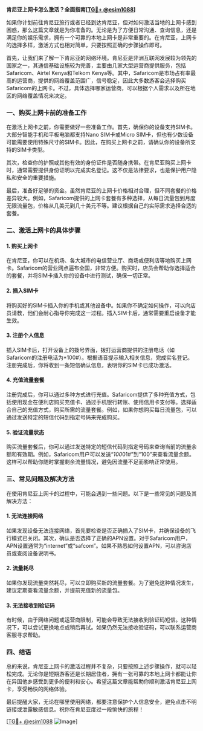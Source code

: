 **肯尼亚上网卡怎么激活？全面指南[[TG💪+ @esim1088](https://t.me/s/esim1088)]**

如果你计划前往肯尼亚旅行或者已经到达肯尼亚，但对如何激活当地的上网卡感到困惑，那么这篇文章就是为你准备的。无论是为了方便日常沟通、查询信息，还是满足你的娱乐需求，拥有一个可靠的本地上网卡是非常重要的。在肯尼亚，上网卡的选择多样，激活方式也相对简单，只要按照正确的步骤操作即可。

首先，让我们来了解一下肯尼亚的网络环境。肯尼亚是非洲互联网发展较为领先的国家之一，其通信基础设施较为完善，主要由几家大型运营商提供服务，包括Safaricom、Airtel Kenya和Telkom Kenya等。其中，Safaricom是市场占有率最高的运营商，提供的网络覆盖范围广，信号稳定，因此大多数游客会选择购买Safaricom的上网卡。不过，具体选择哪家运营商，可以根据个人需求以及所在地区的网络覆盖情况来决定。

### **一、购买上网卡前的准备工作**

在激活上网卡之前，你需要做好一些准备工作。首先，确保你的设备支持SIM卡。大部分智能手机和平板电脑都支持Nano SIM卡或Micro SIM卡，但也有少数设备可能需要使用特殊尺寸的SIM卡。因此，在购买上网卡之前，请确认你的设备所支持的SIM卡类型。

其次，检查你的护照或其他有效的身份证件是否随身携带。在肯尼亚购买上网卡时，通常需要提供身份证明以完成实名登记。这不仅是法律要求，也是保护用户隐私和安全的重要措施。

最后，准备好足够的资金。虽然肯尼亚的上网卡价格相对合理，但不同套餐的价格差异较大。例如，Safaricom提供的上网卡套餐有多种选择，从每日流量包到月度无限流量包，价格从几美元到几十美元不等。建议根据自己的实际需求选择合适的套餐。

### **二、激活上网卡的具体步骤**

#### **1. 购买上网卡**
在肯尼亚，你可以在机场、各大城市的电信营业厅、商场或便利店等地购买上网卡。Safaricom的营业网点遍布全国，非常方便。购买时，店员会帮助你选择适合的套餐，并将SIM卡插入你的设备中进行测试，确保一切正常。

#### **2. 插入SIM卡**
将购买好的SIM卡插入你的手机或其他设备中。如果你不确定如何操作，可以向店员请教，他们会耐心指导你完成这一过程。插入SIM卡后，通常需要重启设备才能生效。

#### **3. 注册个人信息**
插入SIM卡后，打开设备上的拨号界面，拨打运营商提供的注册电话（如Safaricom的注册电话为*100#）。根据语音提示输入相关信息，完成实名登记。注册完成后，你将收到一条短信确认信息，表明你的SIM卡已成功激活。

#### **4. 充值流量套餐**
注册完成后，你可以通过多种方式进行充值。Safaricom提供了多种充值方式，包括使用现金在便利店购买充值卡、通过手机银行转账、使用信用卡支付等。选择适合自己的充值方式，购买所需的流量套餐。例如，如果你想购买每日流量包，可以通过发送特定的短信代码到指定号码来完成购买。

#### **5. 验证流量状态**
购买流量套餐后，你可以通过发送特定的短信代码到指定号码来查询当前的流量余额和有效期。例如，Safaricom用户可以发送“*100*01#”到“100”来查看流量余额。这样可以帮助你随时掌握剩余流量情况，避免因流量不足而影响正常使用。

### **三、常见问题及解决方法**

在使用肯尼亚上网卡的过程中，可能会遇到一些问题。以下是一些常见的问题及其解决方法：

#### **1. 无法连接网络**
如果发现设备无法连接网络，首先要检查是否正确插入了SIM卡，并确保设备的飞行模式已关闭。其次，确认是否选择了正确的APN设置。对于Safaricom用户，APN设置通常为“internet”或“safcom”。如果不熟悉如何设置APN，可以咨询店员或查阅设备说明书。

#### **2. 流量耗尽**
如果你发现流量突然耗尽，可以立即购买新的流量套餐。为了避免这种情况发生，建议定期查看流量余额，并提前充值新的流量包。

#### **3. 无法接收到验证码**
有时候，由于网络问题或运营商限制，可能会导致无法接收到验证码短信。这种情况下，可以尝试更换地点或稍后再试。如果仍然无法接收验证码，可以联系运营商客服寻求帮助。

### **四、结语**

总的来说，肯尼亚上网卡的激活过程并不复杂，只要按照上述步骤操作，就可以轻松完成。无论你是短期游客还是长期居住者，拥有一张可靠的本地上网卡都能让你在异国他乡感受到更多的便利和安心。希望这篇文章能帮助你顺利激活肯尼亚上网卡，享受畅快的网络体验。

最后提醒大家，无论在哪里使用网络，都要注意保护个人信息安全，避免点击不明链接或泄露敏感信息。祝你在肯尼亚度过一段愉快的旅程！

[[TG💪+ @esim1088](https://t.me/s/esim1088) ![Image](https://i.postimg.cc/4NQfJmqS/Snipaste-2025-05-13-00-14-12.png)]